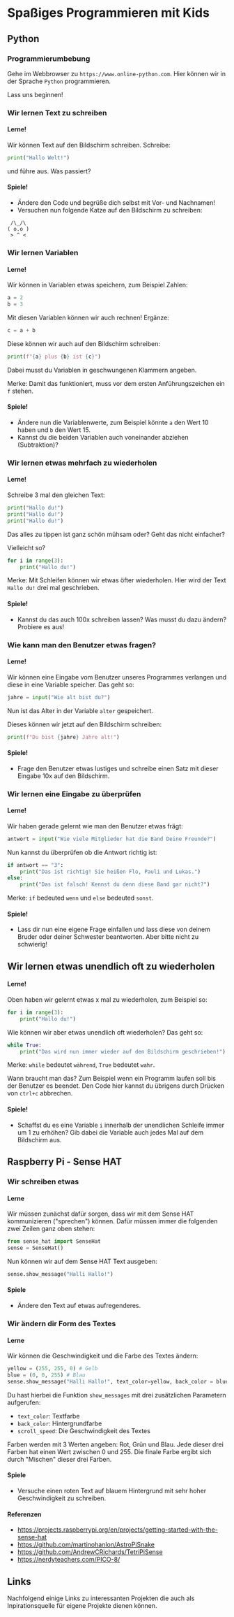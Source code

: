 # Spaßiges Programmieren mit Kids

## Python

### Programmierumbebung

Gehe im Webbrowser zu ``https://www.online-python.com``. Hier können wir in der Sprache ``Python`` programmieren.

Lass uns beginnen!

### Wir lernen Text zu schreiben

#### Lerne!

Wir können Text auf den Bildschirm schreiben. Schreibe:

```python
print("Hallo Welt!")
```

und führe aus. Was passiert?

#### Spiele!

- Ändere den Code und begrüße dich selbst mit Vor- und Nachnamen!
- Versuchen nun folgende Katze auf den Bildschirm zu schreiben:

```
 /\_/\
( o.o )
 > ^ <
```

### Wir lernen Variablen

#### Lerne!

Wir können in Variablen etwas speichern, zum Beispiel Zahlen:

```python
a = 2
b = 3
```

Mit diesen Variablen können wir auch rechnen! Ergänze:

```python
c = a + b
```

Diese können wir auch auf den Bildschirm schreiben:

```python
print(f"{a} plus {b} ist {c}")
```

Dabei musst du Variablen in geschwungenen Klammern angeben.

Merke: Damit das funktioniert, muss vor dem ersten Anführungszeichen ein ``f`` stehen.

#### Spiele!

- Ändere nun die Variablenwerte, zum Beispiel könnte ``a`` den Wert 10 haben und ``b`` den Wert 15.
- Kannst du die beiden Variablen auch voneinander abziehen (Subtraktion)?

### Wir lernen etwas mehrfach zu wiederholen

#### Lerne!

Schreibe 3 mal den gleichen Text:

```python
print("Hallo du!")
print("Hallo du!")
print("Hallo du!")
```

Das alles zu tippen ist ganz schön mühsam oder? Geht das nicht einfacher?

Vielleicht so?

```python
for i in range(3):
    print("Hallo du!")
```

Merke: Mit Schleifen können wir etwas öfter wiederholen. Hier wird der Text ``Hallo du!`` drei mal geschrieben.

#### Spiele!

- Kannst du das auch 100x schreiben lassen? Was musst du dazu ändern? Probiere es aus!

### Wie kann man den Benutzer etwas fragen?

#### Lerne!

Wir können eine Eingabe vom Benutzer unseres Programmes verlangen und diese in eine Variable speicher. Das geht so:

```python
jahre = input("Wie alt bist du?")
```

Nun ist das Alter in der Variable ``alter`` gespeichert.

Dieses können wir jetzt auf den Bildschirm schreiben:

```python
print(f"Du bist {jahre} Jahre alt!")
```

#### Spiele!

- Frage den Benutzer etwas lustiges und schreibe einen Satz mit dieser Eingabe 10x auf den Bildschirm.

### Wir lernen eine Eingabe zu überprüfen

#### Lerne!

Wir haben gerade gelernt wie man den Benutzer etwas frägt:

```python
antwort = input("Wie viele Mitglieder hat die Band Deine Freunde?")
```

Nun kannst du überprüfen ob die Antwort richtig ist:

```python
if antwort == "3":
    print("Das ist richtig! Sie heißen Flo, Pauli und Lukas.")
else:
    print("Das ist falsch! Kennst du denn diese Band gar nicht?")
```

Merke: ``if`` bedeuted ``wenn`` und ``else`` bedeuted ``sonst``.

#### Spiele!

- Lass dir nun eine eigene Frage einfallen und lass diese von deinem Bruder oder deiner Schwester beantworten. Aber bitte nicht zu schwierig!

## Wir lernen etwas unendlich oft zu wiederholen

#### Lerne!

Oben haben wir gelernt etwas x mal zu wiederholen, zum Beispiel so:

```python
for i in range(3):
    print("Hallo du!")
```

Wie können wir aber etwas unendlich oft wiederholen? Das geht so:

```python
while True:
    print("Das wird nun immer wieder auf den Bildschirm geschrieben!")
```

Merke: ``while`` bedeutet ``während``, ``True`` bedeutet ``wahr``.

Wann braucht man das? Zum Beispiel wenn ein Programm laufen soll bis der Benutzer es beendet. Den Code hier kannst du übrigens durch Drücken von ``ctrl+c`` abbrechen.

#### Spiele!

- Schaffst du es eine Variable ``i`` innerhalb der unendlichen Schleife immer um 1 zu erhöhen? Gib dabei die Variable auch jedes Mal auf dem Bildschirm aus.

## Raspberry Pi - Sense HAT

### Wir schreiben etwas

#### Lerne

Wir müssen zunächst dafür sorgen, dass wir mit dem Sense HAT kommunizieren ("sprechen") können. Dafür müssen immer die folgenden zwei Zeilen ganz oben stehen:

```python
from sense_hat import SenseHat
sense = SenseHat()
```

Nun können wir auf dem Sense HAT Text ausgeben:

```python
sense.show_message("Halli Hallo!")
```

#### Spiele

- Ändere den Text auf etwas aufregenderes.

### Wir ändern dir Form des Textes

#### Lerne

Wir können die Geschwindigkeit und die Farbe des Textes ändern:

```python
yellow = (255, 255, 0) # Gelb
blue = (0, 0, 255) # Blau
sense.show_message("Halli Hallo!", text_color=yellow, back_color = blue, scroll_speed = 0.1)
```

Du hast hierbei die Funktion ``show_messages`` mit drei zusätzlichen Parametern aufgerufen:

- ``text_color``: Textfarbe
- ``back_color``: Hintergrundfarbe
- ``scroll_speed``: Die Geschwindigkeit des Textes

Farben werden mit 3 Werten angeben: Rot, Grün und Blau. Jede dieser drei Farben hat einen Wert zwischen 0 und 255. Die finale Farbe ergibt sich durch "Mischen" dieser drei Farben.

#### Spiele

- Versuche einen roten Text auf blauem Hintergrund mit sehr hoher Geschwindigkeit zu schreiben.

#### Referenzen

- https://projects.raspberrypi.org/en/projects/getting-started-with-the-sense-hat
- https://github.com/martinohanlon/AstroPiSnake
- https://github.com/AndrewCRichards/TetriPiSense
- https://nerdyteachers.com/PICO-8/

## Links

Nachfolgend einige Links zu interessanten Projekten die auch als Inpirationsquelle für eigene Projekte dienen können.

